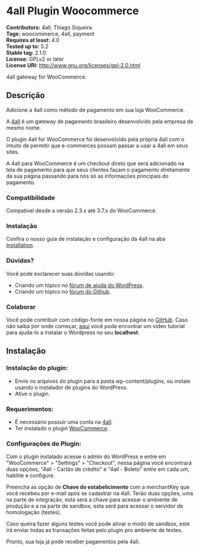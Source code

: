 # 4all Plugin Woocommerce

**Contributors:** 4all, Thiago Siqueira <br/>
**Tags:** woocommerce, 4all, payment<br/>
**Requires at least:** 4.0<br/>
**Tested up to:** 5.2<br/>
**Stable tag:** 2.1.0<br/>
**License:** GPLv2 or later<br/>
**License URI:** http://www.gnu.org/licenses/gpl-2.0.html<br/>


4all gateway for WooCommerce.

## Descrição
Adicione a 4all como método de pagamento em sua loja WooCommerce.

A [4all](https://4all.com) é um gateway de pagamento brasileiro desenvolvido pela empresa de mesmo nome.

O plugin 4all for WooCommerce foi desenvolvido pela própria 4all com o intuito de permitir que e-commerces possam passar a usar a 4all em seus sites.

A 4all para WooCommerce é um checkout direto que será adicionado na tela de pagamento para que seus clientes façam o pagamento diretamente da sua página passando para nós só as informações principais do pagamento.

### Compatibilidade
Compatível desde a versão 2.3.x até 3.7.x do WooCommerce.

### Instalação
Confira o nosso guia de instalação e configuração da 4all na aba [Installation](https://wordpress.org/plugins/pagamentos-digitais-4all/#installation).

### Dúvidas?

Você pode esclarecer suas dúvidas usando:

-   Criando um tópico no [fórum de ajuda do WordPress](https://wordpress.org/support/plugin/pagamentos-digitais-4all/).
-   Criando um tópico no [fórum do Github](https://github.com/4alltecnologia/plugin_woocommerce/issues).

### Colaborar

Você pode contribuir com código-fonte em nossa página no [GitHub](https://github.com/4alltecnologia/plugin_woocommerce). Caso não saiba por onde começar, [aqui](https://www.youtube.com/watch?v=z8rLQsoUeHc) você pode encontrar um vídeo tutorial para ajuda-lo a instalar o Wordpress no seu **localhost**.

## Instalação

### Instalação do plugin:

-   Envie os arquivos do plugin para a pasta wp-content/plugins, ou instale usando o instalador de plugins do WordPress.
-   Ative o plugin.

### Requerimentos:

 - É necessário possuir uma conta na [4all](https://4all.com).
 - Ter instalado o plugin [WooCommerce](https://wordpress.org/plugins/woocommerce/).

### Configurações do Plugin:

Com o plugin instalado acesse o admin do WordPress e entre em "WooCommerce" > "Settings" > "Checkout", nessa página você encontrará duas opções, "4all - Cartão de crédito" e "4all - Boleto" entre em cada um, habilite e configure.

Preencha as opção de  **Chave do estabelicimento** com a merchantKey que você recebeu por e-mail após se cadastrar na 4all. Terão duas opções, uma na parte de integração, esta será a chave para acessar o ambiente de produção e a na parte de sandbox, esta será para acessar o servidor de homologação (testes).

Caso queira fazer alguns testes você pode ativar o modo de sandbox, este irá enviar todas as transações feitas pelo plugin pro ambiente de testes.

Pronto, sua loja já pode receber pagamentos pela 4all.
